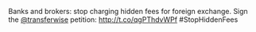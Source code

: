 Banks and brokers: stop charging hidden fees for foreign exchange. Sign the <a href="http://twitter.com/transferwise">@transferwise</a> petition: <a href="http://t.co/qgPThdvWPf">http://t.co/qgPThdvWPf</a> #StopHiddenFees